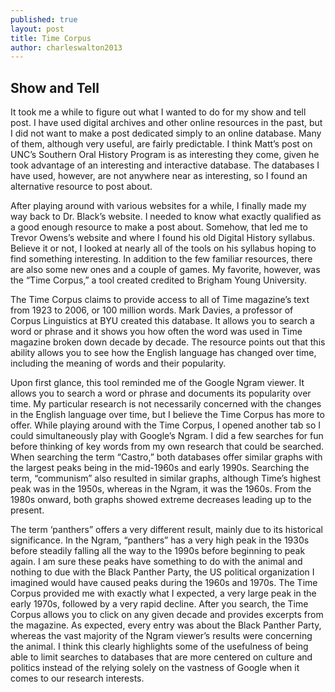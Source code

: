 ```yaml
---
published: true
layout: post
title: Time Corpus
author: charleswalton2013
---
```


## Show and Tell

It took me a while to figure out what I wanted to do for my show and tell post. I have used digital archives and other online resources in the past, but I did not want to make a post dedicated simply to an online database. Many of them, although very useful, are fairly predictable. I think Matt’s post on UNC’s Southern Oral History Program is as interesting they come, given he took advantage of an interesting and interactive database. The databases I have used, however, are not anywhere near as interesting, so I found an alternative resource to post about. 

After playing around with various websites for a while, I finally made my way back to Dr. Black’s website. I needed to know what exactly qualified as a good enough resource to make a post about. Somehow, that led me to Trevor Owens’s website and where I found his old Digital History syllabus. Believe it or not, I looked at nearly all of the tools on his syllabus hoping to find something interesting. In addition to the few familiar resources, there are also some new ones and a couple of games. My favorite, however, was the “Time Corpus,” a tool created credited to Brigham Young University. 

The Time Corpus claims to provide access to all of Time magazine’s text from 1923 to 2006, or 100 million words. Mark Davies, a professor of Corpus Linguistics at BYU created this database. It allows you to search a word or phrase and it shows you how often the word was used in Time magazine broken down decade by decade. The resource points out that this ability allows you to see how the English language has changed over time, including the meaning of words and their popularity. 

Upon first glance, this tool reminded me of the Google Ngram viewer. It allows you to search a word or phrase and documents its popularity over time. My particular research is not necessarily concerned with the changes in the English language over time, but I believe the Time Corpus has more to offer. While playing around with the Time Corpus, I opened another tab so I could simultaneously play with Google’s Ngram. I did a few searches for fun before thinking of key words from my own research that could be searched. When searching the term “Castro,” both databases offer similar graphs with the largest peaks being in the mid-1960s and early 1990s. Searching the term, “communism” also resulted in similar graphs, although Time’s highest peak was in the 1950s, whereas in the Ngram, it was the 1960s. From the 1980s onward, both graphs showed extreme decreases leading up to the present. 

The term ‘panthers” offers a very different result, mainly due to its historical significance. In the Ngram, “panthers” has a very high peak in the 1930s before steadily falling all the way to the 1990s before beginning to peak again. I am sure these peaks have something to do with the animal and nothing to due with the Black Panther Party, the US political organization I imagined would have caused peaks during the 1960s and 1970s. The Time Corpus provided me with exactly what I expected, a very large peak in the early 1970s, followed by a very rapid decline. After you search, the Time Corpus allows you to click on any given decade and provides excerpts from the magazine. As expected, every entry was about the Black Panther Party, whereas the vast majority of the Ngram viewer’s results were concerning the animal. I think this clearly highlights some of the usefulness of being able to limit searches to databases that are more centered on culture and politics instead of the relying solely on the vastness of Google when it comes to our research interests.